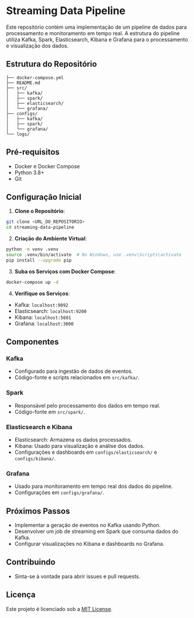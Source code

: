# Streaming Data Pipeline

Este repositório contém uma implementação de um pipeline de dados para processamento e monitoramento em tempo real. A estrutura do pipeline utiliza Kafka, Spark, Elasticsearch, Kibana e Grafana para o processamento e visualização dos dados.

## Estrutura do Repositório
```
├── docker-compose.yml
├── README.md
├── src/
│   ├── kafka/
│   ├── spark/
│   ├── elasticsearch/
│   └── grafana/
├── configs/
│   ├── kafka/
│   ├── spark/
│   └── grafana/
└── logs/
```

## Pré-requisitos
- Docker e Docker Compose
- Python 3.8+
- Git

## Configuração Inicial

1. **Clone o Repositório**:
```bash
git clone <URL_DO_REPOSITORIO>
cd streaming-data-pipeline
```

2. **Criação do Ambiente Virtual**:
```bash
python -m venv .venv
source .venv/bin/activate  # No Windows, use .venv\Scripts\activate
pip install --upgrade pip
```

3. **Suba os Serviços com Docker Compose**:
```bash
docker-compose up -d
```

4. **Verifique os Serviços**:
- Kafka: `localhost:9092`
- Elasticsearch: `localhost:9200`
- Kibana: `localhost:5601`
- Grafana: `localhost:3000`

## Componentes

### Kafka
- Configurado para ingestão de dados de eventos.
- Código-fonte e scripts relacionados em `src/kafka/`.

### Spark
- Responsável pelo processamento dos dados em tempo real.
- Código-fonte em `src/spark/`.

### Elasticsearch e Kibana
- Elasticsearch: Armazena os dados processados.
- Kibana: Usado para visualização e análise dos dados.
- Configurações e dashboards em `configs/elasticsearch/` e `configs/kibana/`.

### Grafana
- Usado para monitoramento em tempo real dos dados do pipeline.
- Configurações em `configs/grafana/`.

## Próximos Passos
- Implementar a geração de eventos no Kafka usando Python.
- Desenvolver um job de streaming em Spark que consuma dados do Kafka.
- Configurar visualizações no Kibana e dashboards no Grafana.

## Contribuindo
- Sinta-se à vontade para abrir issues e pull requests.

## Licença
Este projeto é licenciado sob a [MIT License](LICENSE).

